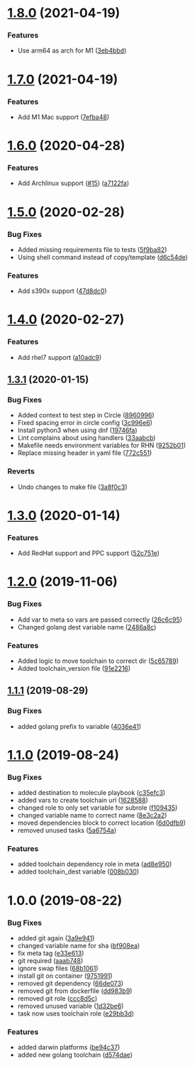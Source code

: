# [1.8.0](https://github.com/mongodb-ansible-roles/ansible-role-golang-toolchain/compare/v1.7.0...v1.8.0) (2021-04-19)


### Features

* Use arm64 as arch for M1 ([3eb4bbd](https://github.com/mongodb-ansible-roles/ansible-role-golang-toolchain/commit/3eb4bbd3e3072030187aab3d120f647c7b25ade9))

# [1.7.0](https://github.com/mongodb-ansible-roles/ansible-role-golang-toolchain/compare/v1.6.0...v1.7.0) (2021-04-19)


### Features

* Add M1 Mac support ([7efba48](https://github.com/mongodb-ansible-roles/ansible-role-golang-toolchain/commit/7efba48a6f8637bfbfd9320bec4977350083aa0b))

# [1.6.0](https://github.com/mongodb-ansible-roles/ansible-role-golang-toolchain/compare/v1.5.0...v1.6.0) (2020-04-28)


### Features

* Add Archlinux support ([#15](https://github.com/mongodb-ansible-roles/ansible-role-golang-toolchain/issues/15)) ([a7122fa](https://github.com/mongodb-ansible-roles/ansible-role-golang-toolchain/commit/a7122fab4699531c712ef42385815f7dbfc2c442))

# [1.5.0](https://github.com/mongodb-ansible-roles/ansible-role-golang-toolchain/compare/v1.4.0...v1.5.0) (2020-02-28)


### Bug Fixes

* Added missing requirements file to tests ([5f9ba82](https://github.com/mongodb-ansible-roles/ansible-role-golang-toolchain/commit/5f9ba8258f5bf1456ed632d3a59c458512c4addf))
* Using shell command instead of copy/template ([d6c54de](https://github.com/mongodb-ansible-roles/ansible-role-golang-toolchain/commit/d6c54de4d730f8009898bd7e13f5bbfbd6df02bd))


### Features

* Add s390x support ([47d8dc0](https://github.com/mongodb-ansible-roles/ansible-role-golang-toolchain/commit/47d8dc0799fb684f0eb8449aa7d67efd502ada6d))

# [1.4.0](https://github.com/mongodb-ansible-roles/ansible-role-golang-toolchain/compare/v1.3.1...v1.4.0) (2020-02-27)


### Features

* Add rhel7 support ([a10adc9](https://github.com/mongodb-ansible-roles/ansible-role-golang-toolchain/commit/a10adc952f53a35879dcc5cd78c1e3883bd2ac70))

## [1.3.1](https://github.com/mongodb-ansible-roles/ansible-role-golang-toolchain/compare/v1.3.0...v1.3.1) (2020-01-15)


### Bug Fixes

* Added context to test step in Circle ([8960996](https://github.com/mongodb-ansible-roles/ansible-role-golang-toolchain/commit/89609962e2f2fa7c1eaa3e691d5947afa6d09426))
* Fixed spacing error in circle config ([3c996e6](https://github.com/mongodb-ansible-roles/ansible-role-golang-toolchain/commit/3c996e69fdb4d19ddd2bd57979b4f383b9e49385))
* Install python3 when using dnf ([19746fa](https://github.com/mongodb-ansible-roles/ansible-role-golang-toolchain/commit/19746fab7ed1be77092dc017aad272ead4616c50))
* Lint complains about using handlers ([33aabcb](https://github.com/mongodb-ansible-roles/ansible-role-golang-toolchain/commit/33aabcbd03be856a51a4669078b0d8dee13bd9a0))
* Makefile needs environment variables for RHN ([9252b01](https://github.com/mongodb-ansible-roles/ansible-role-golang-toolchain/commit/9252b01a94be153e293bc1f85d1b059e0cf07e2d))
* Replace missing header in yaml file ([772c551](https://github.com/mongodb-ansible-roles/ansible-role-golang-toolchain/commit/772c551c4e7d9738c200ae772849bf2a7b1e4b73))


### Reverts

* Undo changes to make file ([3a8f0c3](https://github.com/mongodb-ansible-roles/ansible-role-golang-toolchain/commit/3a8f0c358f139845f303715e8ef148b254afcd7b))

# [1.3.0](https://github.com/mongodb-ansible-roles/ansible-role-golang-toolchain/compare/v1.2.0...v1.3.0) (2020-01-14)


### Features

* Add RedHat support and PPC support ([52c751e](https://github.com/mongodb-ansible-roles/ansible-role-golang-toolchain/commit/52c751e3be80de4537822375881b1ecca62070d0))

# [1.2.0](https://github.com/mongodb-ansible-roles/ansible-role-golang-toolchain/compare/v1.1.1...v1.2.0) (2019-11-06)


### Bug Fixes

* Add var to meta so vars are passed correctly ([26c6c95](https://github.com/mongodb-ansible-roles/ansible-role-golang-toolchain/commit/26c6c952e8993467e000689e3f5909206caf0731))
* Changed golang dest variable name ([2486a8c](https://github.com/mongodb-ansible-roles/ansible-role-golang-toolchain/commit/2486a8cd3fd222bcdeb89724647a27155793fc31))


### Features

* Added logic to move toolchain to correct dir ([5c65789](https://github.com/mongodb-ansible-roles/ansible-role-golang-toolchain/commit/5c65789c4a972e9da4a241152549c235b87a00c7))
* Added toolchain_version file ([91e2216](https://github.com/mongodb-ansible-roles/ansible-role-golang-toolchain/commit/91e2216789ce31babdaa982f09f1ea04885d8b98))

## [1.1.1](https://github.com/mongodb-ansible-roles/ansible-role-golang-toolchain/compare/v1.1.0...v1.1.1) (2019-08-29)


### Bug Fixes

* added golang prefix to variable ([4036e41](https://github.com/mongodb-ansible-roles/ansible-role-golang-toolchain/commit/4036e41))

# [1.1.0](https://github.com/mongodb-ansible-roles/ansible-role-golang-toolchain/compare/v1.0.0...v1.1.0) (2019-08-24)


### Bug Fixes

* added destination to molecule playbook ([c35efc3](https://github.com/mongodb-ansible-roles/ansible-role-golang-toolchain/commit/c35efc3))
* added vars to create toolchain url ([1628588](https://github.com/mongodb-ansible-roles/ansible-role-golang-toolchain/commit/1628588))
* changed role to only set variable for subrole ([f109435](https://github.com/mongodb-ansible-roles/ansible-role-golang-toolchain/commit/f109435))
* changed variable name to correct name ([8e3c2a2](https://github.com/mongodb-ansible-roles/ansible-role-golang-toolchain/commit/8e3c2a2))
* moved dependencies block to correct location ([6d0dfb9](https://github.com/mongodb-ansible-roles/ansible-role-golang-toolchain/commit/6d0dfb9))
* removed unused tasks ([5a6754a](https://github.com/mongodb-ansible-roles/ansible-role-golang-toolchain/commit/5a6754a))


### Features

* added toolchain dependency role in meta ([ad8e950](https://github.com/mongodb-ansible-roles/ansible-role-golang-toolchain/commit/ad8e950))
* added toolchain_dest variable ([008b030](https://github.com/mongodb-ansible-roles/ansible-role-golang-toolchain/commit/008b030))

# 1.0.0 (2019-08-22)


### Bug Fixes

* added git again ([3a9e941](https://github.com/mongodb-ansible-roles/ansible-role-golang-toolchain/commit/3a9e941))
* changed variable name for sha ([bf908ea](https://github.com/mongodb-ansible-roles/ansible-role-golang-toolchain/commit/bf908ea))
* fix meta tag ([e33e613](https://github.com/mongodb-ansible-roles/ansible-role-golang-toolchain/commit/e33e613))
* git required ([aaab748](https://github.com/mongodb-ansible-roles/ansible-role-golang-toolchain/commit/aaab748))
* ignore swap files ([68b1061](https://github.com/mongodb-ansible-roles/ansible-role-golang-toolchain/commit/68b1061))
* install git on container ([9751991](https://github.com/mongodb-ansible-roles/ansible-role-golang-toolchain/commit/9751991))
* removed git dependency ([66de073](https://github.com/mongodb-ansible-roles/ansible-role-golang-toolchain/commit/66de073))
* removed git from dockerfile ([dd983b9](https://github.com/mongodb-ansible-roles/ansible-role-golang-toolchain/commit/dd983b9))
* removed git role ([ccc8d5c](https://github.com/mongodb-ansible-roles/ansible-role-golang-toolchain/commit/ccc8d5c))
* removed unused variable ([1d32be6](https://github.com/mongodb-ansible-roles/ansible-role-golang-toolchain/commit/1d32be6))
* task now uses toolchain role ([e29bb3d](https://github.com/mongodb-ansible-roles/ansible-role-golang-toolchain/commit/e29bb3d))


### Features

* added darwin platforms ([be94c37](https://github.com/mongodb-ansible-roles/ansible-role-golang-toolchain/commit/be94c37))
* added new golang toolchain ([d574dae](https://github.com/mongodb-ansible-roles/ansible-role-golang-toolchain/commit/d574dae))
